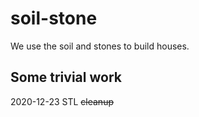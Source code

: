# soil-stone
We use the soil and stones to build houses.

Some trivial work 
---------------------------------------

2020-12-23        STL
~~cleanup~~
